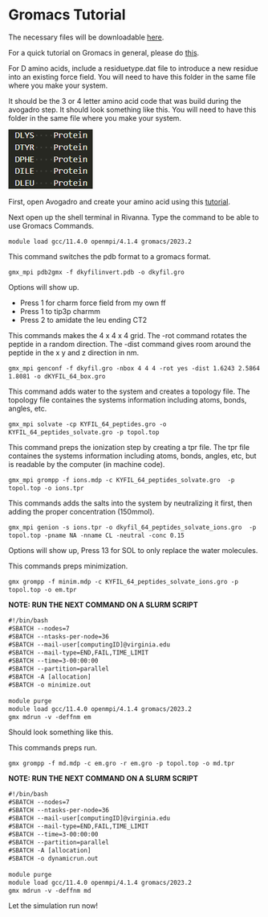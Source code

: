 # Gromacs Tutorial

The necessary files will be downloadable [here](https://drive.google.com/drive/folders/1jqYImmEjs-hWhx8nukfLdDuEJOevQhQ5?usp=sharing).

For a quick tutorial on Gromacs in general, please do [this](http://www.mdtutorials.com/gmx/lysozyme/01_pdb2gmx.html).

For D amino acids, include a residuetype.dat file to introduce a new residue into an existing force field. You will need to have this folder in the same file where you make your system.

It should be the 3 or 4 letter amino acid code that was build during the avogadro step. It should look something like this. You will need to have this folder in the same file where you make your system.

![dat](images/newresidues_indat.png)

First, open Avogadro and create your amino acid using this [tutorial](tutorial_avogadro.md).

Next open up the shell terminal in Rivanna. Type the command to be able to use Gromacs Commands.

```gromacs
module load gcc/11.4.0 openmpi/4.1.4 gromacs/2023.2
```
This command switches the pdb format to a gromacs format.

```gromacs
gmx_mpi pdb2gmx -f dkyfilinvert.pdb -o dkyfil.gro
```

Options will show up.

* Press 1 for charm force field from my own ff
* Press 1 to tip3p charmm 
* Press 2 to amidate the leu ending CT2 

This commands makes the 4 x 4 x 4 grid. The -rot command rotates the peptide in a random direction. The -dist command gives room around the peptide in the x y and z direction in nm.

```gromacs
gmx_mpi genconf -f dkyfil.gro -nbox 4 4 4 -rot yes -dist 1.6243 2.5864 1.8081 -o dKYFIL_64_box.gro
```

This command adds water to the system and creates a topology file. The topology file containes the systems information including atoms, bonds, angles, etc. 

```gromacs
gmx_mpi solvate -cp KYFIL_64_peptides.gro -o KYFIL_64_peptides_solvate.gro -p topol.top
```

This command preps the ionization step by creating a tpr file. The tpr file containes the systems information including atoms, bonds, angles, etc, but is readable by the computer (in machine code).

```gromacs
gmx_mpi grompp -f ions.mdp -c KYFIL_64_peptides_solvate.gro  -p topol.top -o ions.tpr
```

This commands adds the salts into the system by neutralizing it first, then adding the proper concentration (150mmol). 

```gromacs
gmx_mpi genion -s ions.tpr -o dkyfil_64_peptides_solvate_ions.gro  -p topol.top -pname NA -nname CL -neutral -conc 0.15
```

Options will show up, Press 13 for SOL to only replace the water molecules.

This commands preps minimization. 

```gromacs
gmx grompp -f minim.mdp -c KYFIL_64_peptides_solvate_ions.gro -p topol.top -o em.tpr
```
**NOTE: RUN THE NEXT COMMAND ON A SLURM SCRIPT**

```gromacs
#!/bin/bash
#SBATCH --nodes=7
#SBATCH --ntasks-per-node=36
#SBATCH --mail-user[computingID]@virginia.edu
#SBATCH --mail-type=END,FAIL,TIME_LIMIT
#SBATCH --time=3-00:00:00
#SBATCH --partition=parallel
#SBATCH -A [allocation]
#SBATCH -o minimize.out

module purge
module load gcc/11.4.0 openmpi/4.1.4 gromacs/2023.2
gmx mdrun -v -deffnm em
```

Should look something like this.

This commands preps run. 

```gromacs
gmx grompp -f md.mdp -c em.gro -r em.gro -p topol.top -o md.tpr
```
**NOTE: RUN THE NEXT COMMAND ON A SLURM SCRIPT**

```gromacs
#!/bin/bash
#SBATCH --nodes=7
#SBATCH --ntasks-per-node=36
#SBATCH --mail-user[computingID]@virginia.edu
#SBATCH --mail-type=END,FAIL,TIME_LIMIT
#SBATCH --time=3-00:00:00
#SBATCH --partition=parallel
#SBATCH -A [allocation]
#SBATCH -o dynamicrun.out

module purge
module load gcc/11.4.0 openmpi/4.1.4 gromacs/2023.2
gmx mdrun -v -deffnm md
```

Let the simulation run now! 


